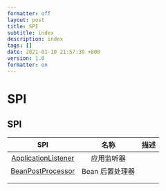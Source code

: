 ```yaml
---
formatter: off
layout: post
title: SPI 
subtitle: index 
description: index 
tags: [] 
date: 2021-01-10 21:57:30 +800 
version: 1.0
formatter: on
---
```


# SPI

## SPI

|                      SPI                       |      名称       | 描述 |
| :--------------------------------------------: | :-------------: | :---: |
| [ApplicationListener](../../context/application-listener.md) |   应用监听器    |      |
|  [BeanPostProcessor](../bean/bean-post-processor.md)   | Bean 后置处理器 |      |
|                                                |                 |      |
|                                                |                 |      |



